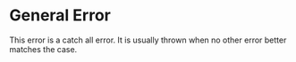 # General Error

This error is a catch all error. It is usually thrown when no other error better matches the case.

